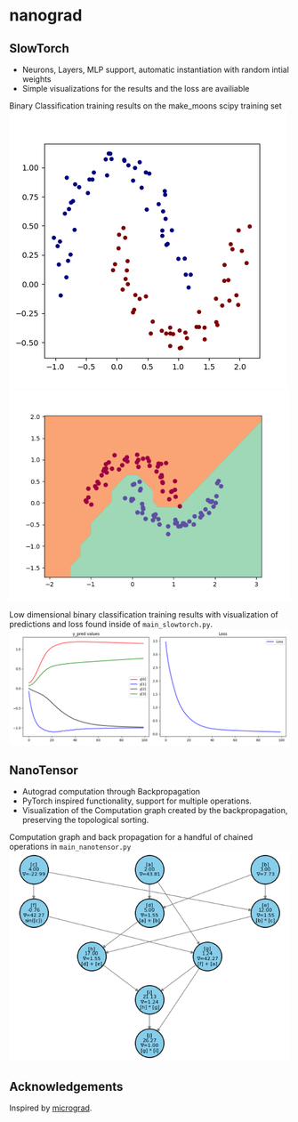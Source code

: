 # nanograd
## SlowTorch 
* Neurons, Layers, MLP support, automatic instantiation with random intial weights
* Simple visualizations for the results and the loss are availiable

Binary Classification training results on the make_moons scipy training set
![Image](/images/make_moons_dataset.png)
![Image](/images/make_moons_results.png)

Low dimensional binary classification training results with visualization of predictions and loss found inside of `main_slowtorch.py`. 
![Image](/images/slowtorch_binary_classification.png)

## NanoTensor
* Autograd computation through Backpropagation
* PyTorch inspired functionality, support for multiple operations.
* Visualization of the Computation graph created by the backpropagation, preserving the topological sorting.

Computation graph and back propagation for a handful of chained operations in `main_nanotensor.py`
![Image](/images/computation_graph_total.png)

## Acknowledgements
Inspired by [micrograd](https://github.com/karpathy/micrograd).
